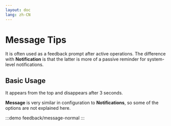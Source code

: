 ```yaml
---
layout: doc
lang: zh-CN
---
```


# Message Tips

It is often used as a feedback prompt after active operations. The difference with **Notification** is that the latter is more of a passive reminder for system-level notifications.

## Basic Usage

It appears from the top and disappears after 3 seconds.

**Message** is very similar in configuration to **Notifications**, so some of the options are not explained here.

:::demo
feedback/message-normal
:::
